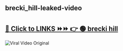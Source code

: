 
 ## brecki_hill-leaked-video 

# <h2><a href="https://clipsfans.com/brecki_hill&ref=git">🔗 Click to LINKS ⏩⏩ 👉 🟢 brecki hill </a></h2>

<a href="https://clipsfans.com/brecki_hill&ref=git" rel="nofollow" data-target="animated-image.originalLink"><img src="https://i.ibb.co.com/xMMVF88/686577567.gif" alt="Viral Video Original" style="max-width: 100%; display: inline-block;" data-target="animated-image.originalImage"></a>
